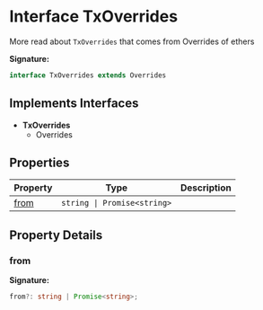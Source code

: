 
# Interface TxOverrides

More read about `TxOverrides` that comes from Overrides of ethers

<b>Signature:</b>

```typescript
interface TxOverrides extends Overrides 
```

## Implements Interfaces

- <b>TxOverrides</b>
    - Overrides

## Properties

|  Property | Type | Description |
|  --- | --- | --- |
|  [from](./txoverrides.md#from-property) | `string \| Promise<string>` |  |

## Property Details

<a id="from-property"></a>

### from

<b>Signature:</b>

```typescript
from?: string | Promise<string>;
```
